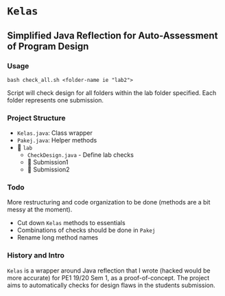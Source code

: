# `Kelas`

## Simplified Java Reflection for Auto-Assessment of Program Design

### Usage
`bash check_all.sh <folder-name ie "lab2">`

Script will check design for all folders within the lab folder specified. Each folder represents one submission.

### Project Structure
- `Kelas.java`: Class wrapper
- `Pakej.java`: Helper methods
- :file_folder: `lab`
  - `CheckDesign.java` - Define lab checks
  - :file_folder: Submission1
  - :file_folder: Submission2

### Todo
 More restructuring and code organization to be done (methods are a bit messy at the moment).
- Cut down `Kelas` methods to essentials
- Combinations of checks should be done in `Pakej`
- Rename long method names

### History and Intro
`Kelas` is a wrapper around Java reflection that I wrote (hacked would be more accurate) for PE1 19/20 Sem 1, as a proof-of-concept.  The project aims to automatically checks for design flaws in the students submission.
